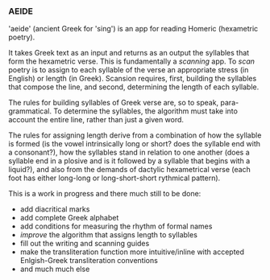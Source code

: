 ### AEIDE

'aeide' (ancient Greek for 'sing') is an app for reading Homeric (hexametric poetry). 

It takes Greek text as an input and returns as an output the syllables that form the hexametric verse. This is fundamentally a _scanning_ app. To _scan_ poetry is to assign to each syllable of the verse an appropriate stress (in English) or length (in Greek). Scansion requires, first, building the syllables that compose the line, and second, determining the length of each syllable. 

The rules for building syllables of Greek verse are, so to speak, para-grammatical. To determine the syllables, the algorithm must take into account the entire line, rather than just a given word.

The rules for assigning length derive from a combination of how the syllable is formed (is the vowel intrinsically long or short? does the syllable end with a consonant?), how the syllables stand in relation to one another (does a syllable end in a plosive and is it followed by a syllable that begins with a liquid?), and also from the demands of dactylic hexametrical verse (each foot has either long-long or long-short-short rythmical pattern). 

This is a work in progress and there much still to be done:
 - add diacritical marks
 - add complete Greek alphabet
 - add conditions for measuring the rhythm of formal names 
 - *improve* the algorithm that assigns length to syllables 
 - fill out the writing and scanning guides
 - make the transliteration function more intuitive/inline with accepted Enlgish-Greek transliteration conventions
 - and much much else 